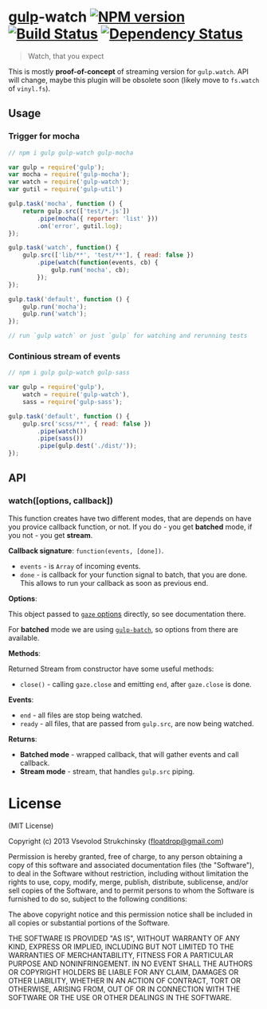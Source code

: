 # [gulp](https://github.com/gulpjs/gulp)-watch [![NPM version][npm-image]][npm-url] [![Build Status][travis-image]][travis-url] [![Dependency Status][depstat-image]][depstat-url]
> Watch, that you expect

This is mostly __proof-of-concept__ of streaming version for `gulp.watch`. API will change, maybe this plugin will be obsolete soon (likely move to `fs.watch` of `vinyl.fs`).

## Usage

### Trigger for mocha

```js
// npm i gulp gulp-watch gulp-mocha

var gulp = require('gulp');
var mocha = require('gulp-mocha');
var watch = require('gulp-watch');
var gutil = require('gulp-util')

gulp.task('mocha', function () {
    return gulp.src(['test/*.js'])
        .pipe(mocha({ reporter: 'list' }))
        .on('error', gutil.log);
});

gulp.task('watch', function() {
    gulp.src(['lib/**', 'test/**'], { read: false })
        .pipe(watch(function(events, cb) {
            gulp.run('mocha', cb);
        });
});

gulp.task('default', function () {
    gulp.run('mocha');
    gulp.run('watch');
});

// run `gulp watch` or just `gulp` for watching and rerunning tests

```


### Continious stream of events

```js
// npm i gulp gulp-watch gulp-sass

var gulp = require('gulp'),
    watch = require('gulp-watch'),
    sass = require('gulp-sass');

gulp.task('default', function () {
    gulp.src('scss/**', { read: false })
        .pipe(watch())
        .pipe(sass())
        .pipe(gulp.dest('./dist/'));
});
```

## API

### watch([options, callback])

This function creates have two different modes, that are depends on have you provice callback function, or not. If you do - you get __batched__ mode, if you not - you get __stream__.

__Callback signature__: `function(events, [done])`.

 * `events` - is `Array` of incoming events.
 * `done` - is callback for your function signal to batch, that you are done. This allows to run your callback as soon as previous end.

__Options__:

This object passed to [`gaze` options](https://github.com/shama/gaze#properties) directly, so see documentation there.

For __batched__ mode we are using [`gulp-batch`](https://github.com/floatdrop/gulp-batch#api), so options from there are available.

__Methods__:

Returned Stream from constructor have some useful methods:

 * `close()` - calling `gaze.close` and emitting `end`, after `gaze.close` is done.

__Events__:

 * `end` - all files are stop being watched.
 * `ready` - all files, that are passed from `gulp.src`, are now being watched.

__Returns__:

 * __Batched mode__  - wrapped callback, that will gather events and call callback.
 * __Stream mode__ - stream, that handles `gulp.src` piping.

# License

(MIT License)

Copyright (c) 2013 Vsevolod Strukchinsky (floatdrop@gmail.com)

Permission is hereby granted, free of charge, to any person obtaining a copy of this software and associated documentation files (the "Software"), to deal in the Software without restriction, including without limitation the rights to use, copy, modify, merge, publish, distribute, sublicense, and/or sell copies of the Software, and to permit persons to whom the Software is furnished to do so, subject to the following conditions:

The above copyright notice and this permission notice shall be included in all copies or substantial portions of the Software.

THE SOFTWARE IS PROVIDED "AS IS", WITHOUT WARRANTY OF ANY KIND, EXPRESS OR IMPLIED, INCLUDING BUT NOT LIMITED TO THE WARRANTIES OF MERCHANTABILITY, FITNESS FOR A PARTICULAR PURPOSE AND NONINFRINGEMENT. IN NO EVENT SHALL THE AUTHORS OR COPYRIGHT HOLDERS BE LIABLE FOR ANY CLAIM, DAMAGES OR OTHER LIABILITY, WHETHER IN AN ACTION OF CONTRACT, TORT OR OTHERWISE, ARISING FROM, OUT OF OR IN CONNECTION WITH THE SOFTWARE OR THE USE OR OTHER DEALINGS IN THE SOFTWARE.

[npm-url]: https://npmjs.org/package/gulp-watch
[npm-image]: https://badge.fury.io/js/gulp-watch.png

[travis-url]: http://travis-ci.org/floatdrop/gulp-watch
[travis-image]: https://travis-ci.org/floatdrop/gulp-watch.png?branch=master

[depstat-url]: https://david-dm.org/floatdrop/gulp-watch
[depstat-image]: https://david-dm.org/floatdrop/gulp-watch.png
